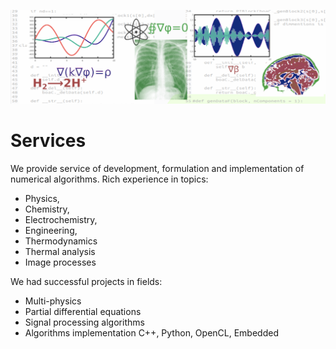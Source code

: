 ![Service](pics/drawingS.png)
# Services

We provide service of development, formulation and implementation of numerical algorithms. 
Rich experience in topics:
- Physics, 
- Chemistry, 
- Electrochemistry, 
- Engineering,
- Thermodynamics
- Thermal analysis 
- Image processes

We had successful projects in fields:
- Multi-physics
- Partial differential equations 
- Signal processing algorithms
- Algorithms implementation C++, Python, OpenCL, Embedded


